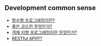 ## Development common sense

- [함수형 프로그래밍이란?](https://github.com/knotted-developers/Computer-science/blob/7040b377cf3c4ea5acc729568cc8d187a34b4fc1/Development%20common%20sense/%ED%95%A8%EC%88%98%ED%98%95%20%ED%94%84%EB%A1%9C%EA%B7%B8%EB%9E%98%EB%B0%8D%EC%9D%B4%EB%9E%80%3F.md)
- [좋은 코드란 무엇인가?](https://github.com/knotted-developers/Computer-science/blob/main/Development%20common%20sense/%EC%A2%8B%EC%9D%80%20%EC%BD%94%EB%93%9C%EB%9E%80%20%EB%AC%B4%EC%97%87%EC%9D%B8%EA%B0%80%3F.md)
- [객체 지향 프로그래밍이란 무엇인가?](https://github.com/knotted-developers/Computer-science/blob/main/Development%20common%20sense/%EA%B0%9D%EC%B2%B4%20%EC%A7%80%ED%96%A5%20%ED%94%84%EB%A1%9C%EA%B7%B8%EB%9E%98%EB%B0%8D%EC%9D%B4%EB%9E%80%20%EB%AC%B4%EC%97%87%EC%9D%B8%EA%B0%80%3F.md)
- [RESTful API란?](https://github.com/knotted-developers/Computer-science/blob/main/Development%20common%20sense/RESTful%20API%EB%9E%80%3F.md)
